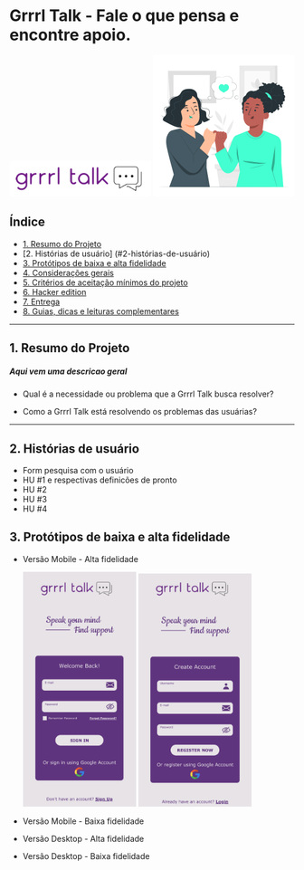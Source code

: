 # Grrrl Talk - Fale o que pensa e encontre apoio.
<img alt="img-girl-power" src="imagens/../src/imagens/logo.png" width="250px">
<img alt="img-girl-power" src="imagens/../src/imagens/pinky-promise.svg" width="250px">


## Índice

* [1. Resumo do Projeto](#1-resumo-do-projeto)
* [2. Histórias de usuário]
(#2-histórias-de-usuário)
* [3. Protótipos de baixa e alta fidelidade](#3-protótipos-de-baixa-e-alta-fidelidade)
* [4. Considerações gerais](#4-considerações-gerais)
* [5. Critérios de aceitação mínimos do
  projeto](#5-criterios-de-aceitação-mínimos-do-projeto)
* [6. Hacker edition](#6-hacker-edition)
* [7. Entrega](#7-entrega)
* [8. Guias, dicas e leituras
  complementares](#8-guias-dicas-e-leituras-complementares)

***

## 1. Resumo do Projeto

##### Aqui vem uma descricao geral

- Qual é a necessidade ou problema que a Grrrl Talk busca resolver?

- Como a Grrrl Talk está resolvendo os problemas das usuárias?



---
## 2. Histórias de usuário
- Form pesquisa com o usuário
- HU #1 e respectivas definicões de pronto
- HU #2 
- HU #3 
- HU #4
## 3. Protótipos de baixa e alta fidelidade

- Versão Mobile - Alta fidelidade

  <img alt="prot-alta-fidel" src="imagens/../src/imagens/prot-alta2.png" width="200px">
  <img alt="prot-alta-fidel" src="imagens/../src/imagens/prot-alta1.png" width="200px">
- Versão Mobile - Baixa fidelidade
- Versão Desktop - Alta fidelidade
- Versão Desktop - Baixa fidelidade
